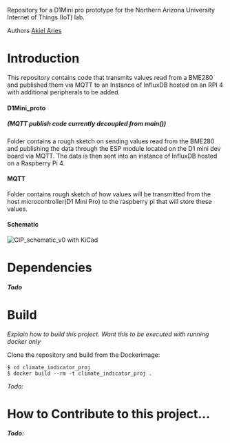 Repository for a D1Mini pro prototype for the Northern Arizona University Internet of Things (IoT) lab.

Authors
[Akiel Aries](https://www.github.com/aba275)


# Introduction
This repository contains code that transmits values read
from a BME280 and published them via MQTT to an Instance of
InfluxDB hosted on an RPI 4 with additional peripherals to be added.

#### D1Mini_proto
##### *(MQTT publish code currently decoupled from main())*
Folder contains a rough sketch on sending values read
from the BME280 and publishing the data through the ESP
module located on the D1 mini dev board via MQTT. The
data is then sent into an instance of InfluxDB hosted on
a Raspberry Pi 4.

#### MQTT
Folder contains rough sketch of how values will be
transmitted from the host microcontroller(D1 Mini Pro)
to the raspberry pi that will store these values.


#### Schematic 
![CIP_schematic_v0 with KiCad](https://github.com/NAU-IoT/CIP_prod/blob/main/img/KICAD_CIP_SCHEMATIC_V0.png)

# Dependencies
#### *Todo*

# Build
*Explain how to build this project. Want this to be
executed with running docker only*

Clone the repository and build from the Dockerimage:

    $ cd climate_indicator_proj
    $ docker build --rm -t climate_indicator_proj .
*Todo:*


# How to Contribute to this project...
#### *Todo:*
